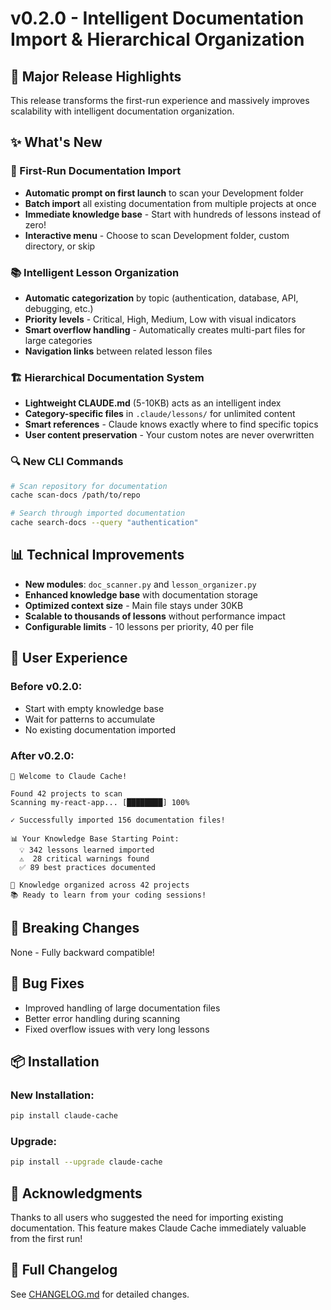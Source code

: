 # v0.2.0 - Intelligent Documentation Import & Hierarchical Organization

## 🎉 Major Release Highlights

This release transforms the first-run experience and massively improves scalability with intelligent documentation organization.

## ✨ What's New

### 🚀 First-Run Documentation Import
- **Automatic prompt on first launch** to scan your Development folder
- **Batch import** all existing documentation from multiple projects at once
- **Immediate knowledge base** - Start with hundreds of lessons instead of zero!
- **Interactive menu** - Choose to scan Development folder, custom directory, or skip

### 📚 Intelligent Lesson Organization
- **Automatic categorization** by topic (authentication, database, API, debugging, etc.)
- **Priority levels** - Critical, High, Medium, Low with visual indicators
- **Smart overflow handling** - Automatically creates multi-part files for large categories
- **Navigation links** between related lesson files

### 🏗️ Hierarchical Documentation System
- **Lightweight CLAUDE.md** (5-10KB) acts as an intelligent index
- **Category-specific files** in `.claude/lessons/` for unlimited content
- **Smart references** - Claude knows exactly where to find specific topics
- **User content preservation** - Your custom notes are never overwritten

### 🔍 New CLI Commands
```bash
# Scan repository for documentation
cache scan-docs /path/to/repo

# Search through imported documentation
cache search-docs --query "authentication"
```

## 📊 Technical Improvements

- **New modules**: `doc_scanner.py` and `lesson_organizer.py`
- **Enhanced knowledge base** with documentation storage
- **Optimized context size** - Main file stays under 30KB
- **Scalable to thousands of lessons** without performance impact
- **Configurable limits** - 10 lessons per priority, 40 per file

## 🎯 User Experience

### Before v0.2.0:
- Start with empty knowledge base
- Wait for patterns to accumulate
- No existing documentation imported

### After v0.2.0:
```
🎉 Welcome to Claude Cache!

Found 42 projects to scan
Scanning my-react-app... [████████] 100%

✓ Successfully imported 156 documentation files!

📊 Your Knowledge Base Starting Point:
  💡 342 lessons learned imported
  ⚠️  28 critical warnings found
  ✅ 89 best practices documented

📁 Knowledge organized across 42 projects
📚 Ready to learn from your coding sessions!
```

## 🔄 Breaking Changes

None - Fully backward compatible!

## 🐛 Bug Fixes

- Improved handling of large documentation files
- Better error handling during scanning
- Fixed overflow issues with very long lessons

## 📦 Installation

### New Installation:
```bash
pip install claude-cache
```

### Upgrade:
```bash
pip install --upgrade claude-cache
```

## 🙏 Acknowledgments

Thanks to all users who suggested the need for importing existing documentation. This feature makes Claude Cache immediately valuable from the first run!

## 📝 Full Changelog

See [CHANGELOG.md](https://github.com/ga1ien/claude-cache/blob/main/CHANGELOG.md) for detailed changes.